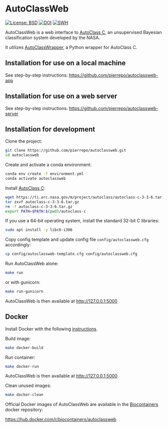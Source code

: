 # AutoClassWeb

[![License: BSD](https://img.shields.io/badge/License-BSD-blue.svg)](https://opensource.org/licenses/BSD-3-Clause)
[![DOI](https://zenodo.org/badge/DOI/10.5281/zenodo.5215902.svg)](https://doi.org/10.5281/zenodo.5215902)
[![SWH](https://archive.softwareheritage.org/badge/origin/https://github.com/pierrepo/autoclassweb/)](https://archive.softwareheritage.org/browse/origin/?origin_url=https://github.com/pierrepo/autoclassweb)

AutoClassWeb is a web interface to [AutoClass C](https://ti.arc.nasa.gov/tech/rse/synthesis-projects-applications/autoclass/autoclass-c/), an unsupervised Bayesian classification system developed by the NASA.

It utilizes [AutoClassWrapper](https://github.com/pierrepo/autoclasswrapper), a Python wrapper for AutoClass C. 

## Installation for use on a local machine

See step-by-step instructions: <https://github.com/pierrepo/autoclassweb-app>


## Installation for use on a web server

See step-by-step instructions: <https://github.com/pierrepo/autoclassweb-server>


## Installation for development

Clone the project:
```bash
git clone https://github.com/pierrepo/autoclassweb.git
cd autoclassweb
```

Create and activate a conda environment:
```bash
conda env create -f environment.yml
conda activate autoclassweb
```

Install [AutoClass C](https://ti.arc.nasa.gov/tech/rse/synthesis-projects-applications/autoclass/autoclass-c/):

```bash
wget https://ti.arc.nasa.gov/m/project/autoclass/autoclass-c-3-3-6.tar.gz
tar zxvf autoclass-c-3-3-6.tar.gz
rm -f autoclass-c-3-3-6.tar.gz
export PATH=$PATH:$(pwd)/autoclass-c
```
If you use a 64-bit operating system, install the standard 32-bit C libraries:
```bash
sudo apt install -y libc6-i386
```

Copy config template and update config file `config/autoclassweb.cfg` accordingly:
```bash
cp config/autoclassweb-template.cfg config/autoclassweb.cfg
```

Run AutoClassWeb alone:
```bash
make run
```

or with gunicorn:
```bash
make run-gunicorn
```

AutoClassWeb is then available at <http://127.0.0.1:5000>

## Docker 

Install Docker with the following [instructions](https://docs.docker.com/install/linux/docker-ce/ubuntu/).

Build image:
```bash
make docker-build
```

Run container:
```bash
make docker-run
```

AutoClassWeb is then available at <http://127.0.0.1:5000>

Clean unused images:
```bash
make docker-clean
```

Official Docker images of AutoClassWeb are available in the [Biocontainers](https://biocontainers.pro/) docker repository: 

<https://hub.docker.com/r/biocontainers/autoclassweb>


